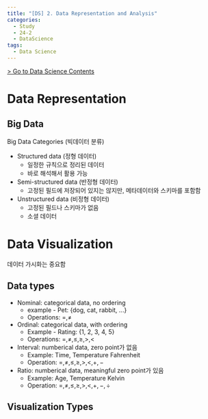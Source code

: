 ```yaml
---
title: "[DS] 2. Data Representation and Analysis"
categories:
  - Study
  - 24-2
  - DataScience
tags:
  - Data Science
---
```


[> Go to Data Science Contents](../)

# Data Representation
## Big Data
Big Data Categories (빅데이터 분류)
- Structured data (정형 데이터)
  - 일정한 규칙으로 정리된 데이터
  - 바로 해석해서 활용 가능
- Semi-structured data (반정형 데이터)
  - 고정된 필드에 저장되어 있지는 않지만, 메타데이터와 스키마를 포함함
- Unstructured data (비정형 데이터)
  - 고정된 필드나 스키마가 없음
  - 소셜 데이터



# Data Visualization
데이터 가시화는 중요함

## Data types
- Nominal: categorical data, no ordering
  - example - Pet: {dog, cat, rabbit, ...}
  - Operations: $=, \neq$
- Ordinal: categorical data, with ordering
  - Example - Rating: {1, 2, 3, 4, 5}
  - Operations: $=, \neq, \leq, \geq, >, <$
- Interval: numberical data, zero point가 없음
  - Example: Time, Temperature Fahrenheit
  - Operation: $=, \neq, \leq, \geq, >, <, +, -$
- Ratio: numberical data, meaningful zero point가 있음
  - Example: Age, Temperature Kelvin
  - Operation: $=, \neq, \leq, \geq, >, <, +, -, \div$

## Visualization Types
